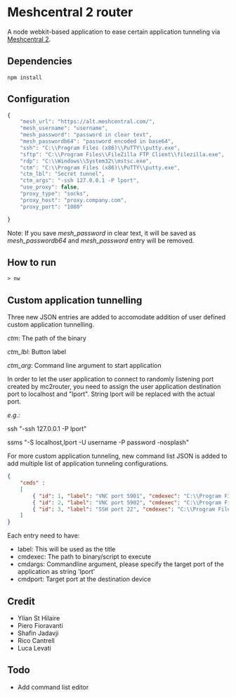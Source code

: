 # Meshcentral 2 router

A node webkit-based application to ease certain application tunneling via [Meshcentral 2](https://github.com/Ylianst/MeshCentral). 
## Dependencies
```
npm install
```

## Configuration

```javascript
{
    "mesh_url": "https://alt.meshcentral.com/",    
	"mesh_username": "username",
	"mesh_password": "password in clear text",
	"mesh_passwordb64": "password encoded in base64",
	"ssh": "C:\\Program Files (x86)\\PuTTY\\putty.exe",
	"sftp": "C:\\Program Files\\FileZilla FTP Client\\filezilla.exe",
	"rdp": "C:\\Windows\\System32\\mstsc.exe",
	"ctm": "C:\\Program Files (x86)\\PuTTY\\putty.exe",
	"ctm_lbl": "Secret tunnel",
	"ctm_args": "-ssh 127.0.0.1 -P lport",
	"use_proxy": false,
	"proxy_type": "socks",
	"proxy_host": "proxy.company.com",
	"proxy_port": "1080"

}

```

Note: If you save *mesh_password* in clear text, it will be saved as *mesh_passwordb64* and *mesh_password* entry will be removed.

## How to run
```
> nw
```

## Custom application tunnelling
Three new JSON entries are added to accomodate addition of user defined custom application tunnelling.

_ctm_: The path of the binary

_ctm_lbl_: Button label

_ctm_arg_: Command line argument to start application

In order to let the user application to connect to randomly listening port created by mc2router, you need to assign the user application destination port to localhost and "lport". String lport will be replaced with the actual port.

_e.g.:_

ssh "-ssh 127.0.0.1 -P lport"

ssms "-S localhost,lport -U username -P password -nosplash"

For more custom application tunneling, new command list JSON is added to add multiple list of application tunneling configurations.

```json
{
    "cmds" :
    [ 
        { "id": 1, "label": "VNC port 5901", "cmdexec": "C:\\Program Files\\TightVNC\\tvnviewer.exe", "cmdargs" : "127.0.0.1::lport","cmdport":"5901"},
        { "id": 2, "label": "VNC port 5902", "cmdexec": "C:\\Program Files\\TightVNC\\tvnviewer.exe", "cmdargs" : "127.0.0.1::lport","cmdport":"5902"},
        { "id": 3, "label": "SSH port 22", "cmdexec": "C:\\Program Files (x86)\\PuTTY\\putty.exe", "cmdargs" : "-ssh 127.0.0.1 -P lport","cmdport":"22"}
    ]
}
```
Each entry need to have:
* label: This will be used as the title
* cmdexec: The path to binary/script to execute
* cmdargs: Commandline argument, please specify the target port of the application as string 'lport'
* cmdport: Target port at the destination device

## Credit
* Ylian St Hilaire
* Piero Fioravanti
* Shafin Jadavji
* Rico Cantrell
* Luca Levati

## Todo
* Add command list editor